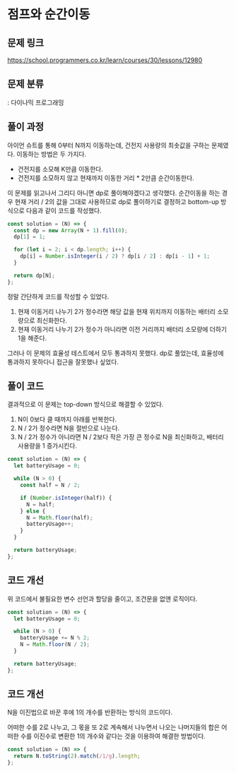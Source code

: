 # 점프와 순간이동

## 문제 링크

https://school.programmers.co.kr/learn/courses/30/lessons/12980

## 문제 분류

: 다이나믹 프로그래밍

## 풀이 과정

아이언 슈트를 통해 0부터 N까지 이동하는데, 건전지 사용량의 최솟값을 구하는 문제였다.
이동하는 방법은 두 가지다.

- 건전지를 소모해 K만큼 이동한다.
- 건전지를 소모하지 않고 현재까지 이동한 거리 \* 2만큼 순간이동한다.

이 문제를 읽고나서 그리디 아니면 dp로 풀이해야겠다고 생각했다. 순간이동을 하는 경우 현재 거리 / 2의 값을 그대로 사용하므로
dp로 풀이하기로 결정하고 bottom-up 방식으로 다음과 같이 코드를 작성했다.

```js
const solution = (N) => {
  const dp = new Array(N + 1).fill(0);
  dp[1] = 1;

  for (let i = 2; i < dp.length; i++) {
    dp[i] = Number.isInteger(i / 2) ? dp[i / 2] : dp[i - 1] + 1;
  }

  return dp[N];
};
```

정말 간단하게 코드를 작성할 수 있었다.

1. 현재 이동거리 나누기 2가 정수라면 해당 값을 현재 위치까지 이동하는 배터리 소모량으로 최신화한다.
2. 현재 이동거리 나누기 2가 정수가 아니라면 이전 거리까지 배터리 소모량에 더하기 1을 해준다.

그러나 이 문제의 효율성 테스트에서 모두 통과하지 못했다. dp로 풀었는데, 효율성에 통과하지 못하다니 접근을 잘못했나 싶었다.

## 풀이 코드

결과적으로 이 문제는 top-down 방식으로 해결할 수 있었다.

1. N이 0보다 클 때까지 아래를 반복한다.
2. N / 2가 정수라면 N을 절반으로 나눈다.
3. N / 2가 정수가 아니라면 N / 2보다 작은 가장 큰 정수로 N을 최신화하고, 배터리 사용량을 1 증가시킨다.

```js
const solution = (N) => {
  let batteryUsage = 0;

  while (N > 0) {
    const half = N / 2;

    if (Number.isInteger(half)) {
      N = half;
    } else {
      N = Math.floor(half);
      batteryUsage++;
    }
  }

  return batteryUsage;
};
```

## 코드 개선

위 코드에서 불필요한 변수 선언과 할당을 줄이고, 조건문을 없앤 로직이다.

```js
const solution = (N) => {
  let batteryUsage = 0;

  while (N > 0) {
    batteryUsage += N % 2;
    N = Math.floor(N / 2);
  }

  return batteryUsage;
};
```

## 코드 개선

N을 이진법으로 바꾼 후에 1의 개수를 반환하는 방식의 코드이다.

어떠한 수를 2로 나누고, 그 몫을 또 2로 계속해서 나누면서 나오는 나머지들의 합은
어떠한 수를 이진수로 변환한 1의 개수와 같다는 것을 이용하여 해결한 방법이다.

```js
const solution = (N) => {
  return N.toString(2).match(/1/g).length;
};
```
